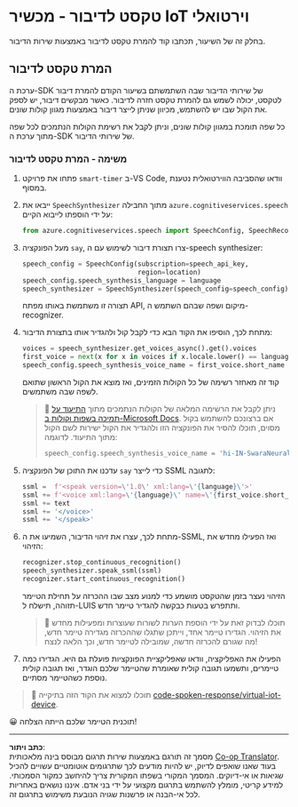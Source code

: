 <!--
CO_OP_TRANSLATOR_METADATA:
{
  "original_hash": "7966848a1f870e4c42edb4db67b13c57",
  "translation_date": "2025-08-27T22:31:56+00:00",
  "source_file": "6-consumer/lessons/3-spoken-feedback/virtual-device-text-to-speech.md",
  "language_code": "he"
}
-->
# טקסט לדיבור - מכשיר IoT וירטואלי

בחלק זה של השיעור, תכתבו קוד להמרת טקסט לדיבור באמצעות שירות הדיבור.

## המרת טקסט לדיבור

ערכת ה-SDK של שירותי הדיבור שבה השתמשתם בשיעור הקודם להמרת דיבור לטקסט, יכולה לשמש גם להמרת טקסט חזרה לדיבור. כאשר מבקשים דיבור, יש לספק את הקול שבו יש להשתמש, מכיוון שניתן לייצר דיבור באמצעות מגוון קולות שונים.

כל שפה תומכת במגוון קולות שונים, וניתן לקבל את רשימת הקולות הנתמכים לכל שפה מתוך ערכת ה-SDK של שירותי הדיבור.

### משימה - המרת טקסט לדיבור

1. פתחו את פרויקט `smart-timer` ב-VS Code, וודאו שהסביבה הווירטואלית נטענת במסוף.

1. ייבאו את `SpeechSynthesizer` מתוך החבילה `azure.cognitiveservices.speech` על ידי הוספתו לייבוא הקיים:

    ```python
    from azure.cognitiveservices.speech import SpeechConfig, SpeechRecognizer, SpeechSynthesizer
    ```

1. מעל הפונקציה `say`, צרו תצורת דיבור לשימוש עם ה-speech synthesizer:

    ```python
    speech_config = SpeechConfig(subscription=speech_api_key,
                                 region=location)
    speech_config.speech_synthesis_language = language
    speech_synthesizer = SpeechSynthesizer(speech_config=speech_config)
    ```

    תצורה זו משתמשת באותו מפתח API, מיקום ושפה שבהם השתמש ה-recognizer.

1. מתחת לכך, הוסיפו את הקוד הבא כדי לקבל קול ולהגדיר אותו בתצורת הדיבור:

    ```python
    voices = speech_synthesizer.get_voices_async().get().voices
    first_voice = next(x for x in voices if x.locale.lower() == language.lower())
    speech_config.speech_synthesis_voice_name = first_voice.short_name
    ```

    קוד זה מאחזר רשימה של כל הקולות הזמינים, ואז מוצא את הקול הראשון שתואם לשפה שבה משתמשים.

    > 💁 ניתן לקבל את הרשימה המלאה של הקולות הנתמכים מתוך [התיעוד על תמיכה בשפות וקולות ב-Microsoft Docs](https://docs.microsoft.com/azure/cognitive-services/speech-service/language-support?WT.mc_id=academic-17441-jabenn#text-to-speech). אם ברצונכם להשתמש בקול מסוים, תוכלו להסיר את הפונקציה הזו ולהגדיר את הקול ישירות לשם הקול מתוך התיעוד. לדוגמה:
    >
    > ```python
    > speech_config.speech_synthesis_voice_name = 'hi-IN-SwaraNeural'
    > ```

1. עדכנו את התוכן של הפונקציה `say` כדי לייצר SSML לתגובה:

    ```python
    ssml =  f'<speak version=\'1.0\' xml:lang=\'{language}\'>'
    ssml += f'<voice xml:lang=\'{language}\' name=\'{first_voice.short_name}\'>'
    ssml += text
    ssml += '</voice>'
    ssml += '</speak>'
    ```

1. מתחת לכך, עצרו את זיהוי הדיבור, השמיעו את ה-SSML, ואז הפעילו מחדש את הזיהוי:

    ```python
    recognizer.stop_continuous_recognition()
    speech_synthesizer.speak_ssml(ssml)
    recognizer.start_continuous_recognition()
    ```

    הזיהוי נעצר בזמן שהטקסט מושמע כדי למנוע מצב שבו ההכרזה על תחילת הטיימר תזוהה, תישלח ל-LUIS ותתפרש בטעות כבקשה להגדיר טיימר חדש.

    > 💁 תוכלו לבדוק זאת על ידי הוספת הערות לשורות שעוצרות ומפעילות מחדש את הזיהוי. הגדירו טיימר אחד, וייתכן שתגלו שההכרזה מגדירה טיימר חדש, מה שגורם להכרזה חדשה, שמובילה לטיימר חדש, וכך הלאה לנצח!

1. הפעילו את האפליקציה, וודאו שאפליקציית הפונקציות פועלת גם היא. הגדירו כמה טיימרים, ותשמעו תגובה קולית שאומרת שהטיימר שלכם הוגדר, ואז תגובה קולית נוספת כשהטיימר מסתיים.

> 💁 תוכלו למצוא את הקוד הזה בתיקייה [code-spoken-response/virtual-iot-device](../../../../../6-consumer/lessons/3-spoken-feedback/code-spoken-response/virtual-iot-device).

😀 תוכנית הטיימר שלכם הייתה הצלחה!

---

**כתב ויתור**:  
מסמך זה תורגם באמצעות שירות תרגום מבוסס בינה מלאכותית [Co-op Translator](https://github.com/Azure/co-op-translator). בעוד שאנו שואפים לדיוק, יש להיות מודעים לכך שתרגומים אוטומטיים עשויים להכיל שגיאות או אי-דיוקים. המסמך המקורי בשפתו המקורית צריך להיחשב כמקור הסמכותי. למידע קריטי, מומלץ להשתמש בתרגום מקצועי על ידי בני אדם. איננו נושאים באחריות לכל אי-הבנה או פרשנות שגויה הנובעת משימוש בתרגום זה.